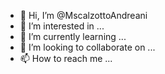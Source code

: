 - 👋 Hi, I’m @MscalzottoAndreani
- 👀 I’m interested in ...
- 🌱 I’m currently learning ...
- 💞️ I’m looking to collaborate on ...
- 📫 How to reach me ...

<!---
MscalzottoAndreani/MscalzottoAndreani is a ✨ special ✨ repository because its `README.md` (this file) appears on your GitHub profile.
You can click the Preview link to take a look at your changes.
--->
